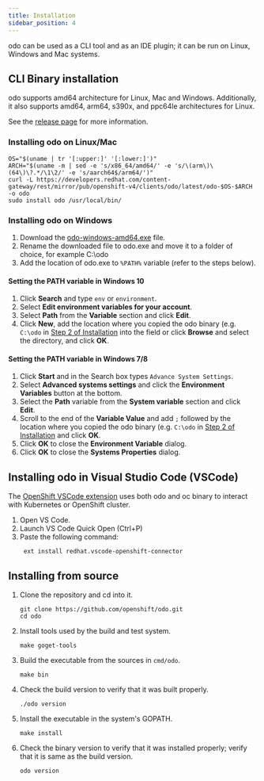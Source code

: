 ```yaml
---
title: Installation
sidebar_position: 4
---
```


odo can be used as a CLI tool and as an IDE plugin; it can be run on Linux, Windows and Mac systems.

## CLI Binary installation
odo supports amd64 architecture for Linux, Mac and Windows.
Additionally, it also supports amd64, arm64, s390x, and ppc64le architectures for Linux.

See the [release page](https://developers.redhat.com/content-gateway/rest/mirror/pub/openshift-v4/clients/odo/latest/) for more information.

### Installing odo on Linux/Mac
```shell
OS="$(uname | tr '[:upper:]' '[:lower:]')"
ARCH="$(uname -m | sed -e 's/x86_64/amd64/' -e 's/\(arm\)\(64\)\?.*/\1\2/' -e 's/aarch64$/arm64/')"
curl -L https://developers.redhat.com/content-gateway/rest/mirror/pub/openshift-v4/clients/odo/latest/odo-$OS-$ARCH -o odo
sudo install odo /usr/local/bin/
```

### Installing odo on Windows
1. Download the [odo-windows-amd64.exe](https://developers.redhat.com/content-gateway/rest/mirror/pub/openshift-v4/clients/odo/latest/odo-windows-amd64.exe) file.
2. Rename the downloaded file to odo.exe and move it to a folder of choice, for example C:\odo
3. Add the location of odo.exe to `%PATH%` variable (refer to the steps below).

#### Setting the PATH variable in Windows 10
1. Click **Search** and type `env` or `environment`.
2. Select **Edit environment variables for your account**.
3. Select **Path** from the **Variable** section and click **Edit**.
4. Click **New**, add the location where you copied the odo binary (e.g. `C:\odo` in [Step 2 of Installation](#installing-odo-on-windows) into the field or click **Browse** and select the directory, and click **OK**.

#### Setting the PATH variable in Windows 7/8
1. Click **Start** and in the Search box types `Advance System Settings`.
2. Select **Advanced systems settings** and click the **Environment Variables** button at the bottom.
3. Select the **Path** variable from the **System variable** section and click **Edit**.
4. Scroll to the end of the **Variable Value** and add `;` followed by the location where you copied the odo binary (e.g. `C:\odo` in [Step 2 of Installation](#installing-odo-on-windows) and click **OK**.
5. Click **OK** to close the **Environment Variable** dialog.
6. Click **OK** to close the **Systems Properties** dialog.

## Installing odo in Visual Studio Code (VSCode)
The [OpenShift VSCode extension](https://marketplace.visualstudio.com/items?itemName=redhat.vscode-openshift-connector) uses both odo and oc binary to interact with Kubernetes or OpenShift cluster.
1. Open VS Code.
2. Launch VS Code Quick Open (Ctrl+P)
3. Paste the following command:
    ```shell
     ext install redhat.vscode-openshift-connector
    ```

## Installing from source
1. Clone the repository and cd into it.
   ```shell
   git clone https://github.com/openshift/odo.git
   cd odo
   ```
2. Install tools used by the build and test system.
   ```shell
   make goget-tools
   ```
3. Build the executable from the sources in `cmd/odo`.
   ```shell
   make bin
   ```
4. Check the build version to verify that it was built properly.
   ```shell
   ./odo version
   ```
5. Install the executable in the system's GOPATH.
   ```shell
   make install
   ```
6. Check the binary version to verify that it was installed properly; verify that it is same as the build version.
   ```shell
   odo version
   ```
